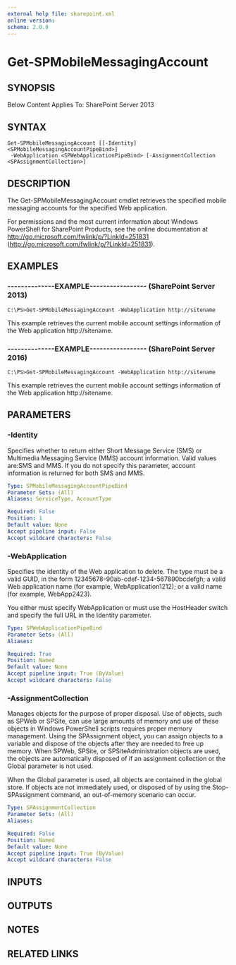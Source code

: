 ```yaml
---
external help file: sharepoint.xml
online version: 
schema: 2.0.0
---
```


# Get-SPMobileMessagingAccount

## SYNOPSIS
Below Content Applies To: SharePoint Server 2013

## SYNTAX

```
Get-SPMobileMessagingAccount [[-Identity] <SPMobileMessagingAccountPipeBind>]
 -WebApplication <SPWebApplicationPipeBind> [-AssignmentCollection <SPAssignmentCollection>]
```

## DESCRIPTION
The Get-SPMobileMessagingAccount cmdlet retrieves the specified mobile messaging accounts for the specified Web application.

For permissions and the most current information about Windows PowerShell for SharePoint Products, see the online documentation at http://go.microsoft.com/fwlink/p/?LinkId=251831 (http://go.microsoft.com/fwlink/p/?LinkId=251831).

## EXAMPLES

### --------------EXAMPLE----------------- (SharePoint Server 2013)
```
C:\PS>Get-SPMobileMessagingAccount -WebApplication http://sitename
```

This example retrieves the current mobile account settings information of the Web application http://sitename.

### --------------EXAMPLE----------------- (SharePoint Server 2016)
```
C:\PS>Get-SPMobileMessagingAccount -WebApplication http://sitename
```

This example retrieves the current mobile account settings information of the Web application http://sitename.

## PARAMETERS

### -Identity
Specifies whether to return either Short Message Service (SMS) or Multimedia Messaging Service (MMS) account information.
Valid values are:SMS and MMS.
If you do not specify this parameter, account information is returned for both SMS and MMS.

```yaml
Type: SPMobileMessagingAccountPipeBind
Parameter Sets: (All)
Aliases: ServiceType, AccountType

Required: False
Position: 1
Default value: None
Accept pipeline input: False
Accept wildcard characters: False
```

### -WebApplication
Specifies the identity of the Web application to delete.
The type must be a valid GUID, in the form 12345678-90ab-cdef-1234-567890bcdefgh; a valid Web application name (for example, WebApplication1212); or a valid name (for example, WebApp2423).

You either must specify WebApplication or must use the HostHeader switch and specify the full URL in the Identity parameter.

```yaml
Type: SPWebApplicationPipeBind
Parameter Sets: (All)
Aliases: 

Required: True
Position: Named
Default value: None
Accept pipeline input: True (ByValue)
Accept wildcard characters: False
```

### -AssignmentCollection
Manages objects for the purpose of proper disposal.
Use of objects, such as SPWeb or SPSite, can use large amounts of memory and use of these objects in Windows PowerShell scripts requires proper memory management.
Using the SPAssignment object, you can assign objects to a variable and dispose of the objects after they are needed to free up memory.
When SPWeb, SPSite, or SPSiteAdministration objects are used, the objects are automatically disposed of if an assignment collection or the Global parameter is not used.

When the Global parameter is used, all objects are contained in the global store.
If objects are not immediately used, or disposed of by using the Stop-SPAssignment command, an out-of-memory scenario can occur.

```yaml
Type: SPAssignmentCollection
Parameter Sets: (All)
Aliases: 

Required: False
Position: Named
Default value: None
Accept pipeline input: True (ByValue)
Accept wildcard characters: False
```

## INPUTS

## OUTPUTS

## NOTES

## RELATED LINKS

